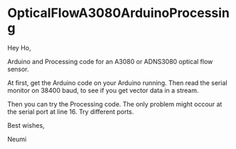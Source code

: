 # OpticalFlowA3080ArduinoProcessing

Hey Ho,

Arduino and Processing code for an A3080 or ADNS3080 optical flow sensor.

At first, get the Arduino code on your Arduino running. Then read the serial monitor on 38400 baud, to see if you get vector data in a stream.

Then you can try the Processing code. The only problem might occour at the serial port at line 16. Try different ports.

Best wishes,

Neumi
